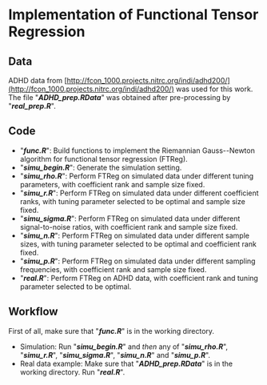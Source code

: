 # Implementation of Functional Tensor Regression

## Data
ADHD data from [http://fcon_1000.projects.nitrc.org/indi/adhd200/](http://fcon_1000.projects.nitrc.org/indi/adhd200/) was used for this work. The file "***ADHD_prep.RData***" was obtained after pre-processing by "***real_prep.R***".

## Code
- "***func.R***": Build functions to implement the Riemannian Gauss--Newton algorithm for functional tensor regression (FTReg).
- "***simu_begin.R***": Generate the simulation setting.
- "***simu_rho.R***": Perform FTReg on simulated data under different tuning parameters, with coefficient rank and sample size fixed.
- "***simu_r.R***": Perform FTReg on simulated data under different coefficient ranks, with tuning parameter selected to be optimal and sample size fixed.
- "***simu_sigma.R***": Perform FTReg on simulated data under different signal-to-noise ratios, with coefficient rank and sample size fixed.
- "***simu_n.R***": Perform FTReg on simulated data under different sample sizes, with tuning parameter selected to be optimal and coefficient rank fixed.
- "***simu_p.R***": Perform FTReg on simulated data under different sampling frequencies, with coefficient rank and sample size fixed.
- "***real.R***": Perform FTReg on ADHD data, with coefficient rank and tuning parameter selected to be optimal.

## Workflow
First of all, make sure that "***func.R***" is in the working directory.
- Simulation: Run "***simu_begin.R***" and *then* any of "***simu_rho.R***", "***simu_r.R***", "***simu_sigma.R***", "***simu_n.R***" and "***simu_p.R***".
- Real data example: Make sure that "***ADHD_prep.RData***" is in the working directory. Run "***real.R***".
